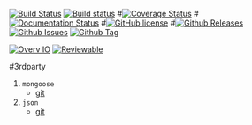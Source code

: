 [![Build Status](https://travis-ci.org/Pastor/recognizer.svg?branch=master)](https://travis-ci.org/Pastor/recognizer)
[![Build status](https://ci.appveyor.com/api/projects/status/h1j6jbhf0ukggjox/branch/master?svg=true)](https://ci.appveyor.com/project/Pastor/recognizer/branch/master)
#[![Coverage Status](https://img.shields.io/coveralls/Pastor/recognizer.svg)](https://coveralls.io/r/Pastor/recognizer)
#[![Documentation Status](https://img.shields.io/badge/docs-doxygen-blue.svg)](http://pastor.github.io/recognizer)
#[![GitHub license](https://img.shields.io/badge/license-MIT-blue.svg)](https://raw.githubusercontent.com/Pastor/recognizer/master/LICENSE)
#[![Github Releases](https://img.shields.io/github/release/Pastor/recognizer.svg)](https://github.com/Pastor/recognizer/releases)
[![Github Issues](https://img.shields.io/github/issues/Pastor/recognizer.svg)](http://github.com/Pastor/recognizer/issues)
[![Github Tag](https://img.shields.io/github/tag/Pastor/recognizer.svg)](http://github.com/Pastor/recognizer/tags)

[![Overv IO](https://img.shields.io/badge/overv.io-view-blue.svg)](https://overv.io/workspace/Pastor/famous-mouse/)
[![Reviewable](https://img.shields.io/badge/reviewable-view-blue.svg)](https://reviewable.io/reviews#-)

#3rdparty
1.  `mongoose`
    - [git](https://github.com/cesanta/mongoose.git)
2.  `json`
    - [git](https://github.com/nlohmann/json.git)

